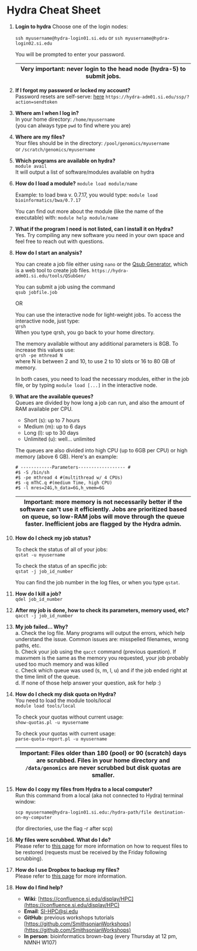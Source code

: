 # Hydra Cheat Sheet

1. **Login to hydra**
    Choose one of the login nodes:  
    
    `ssh myusername@hydra-login01.si.edu`
    or
    `ssh myusername@hydra-login02.si.edu`

    You will be prompted to enter your password. 

    | Very important: never login to the head node (hydra-5) to submit jobs. |
    | --- |

2. **If I forgot my password or locked my account?**  
    Password resets are self-serve: [here](https://hydra-adm01.si.edu/ssp/?action=sendtoken)
    `https://hydra-adm01.si.edu/ssp/?action=sendtoken`

1. **Where am I when I log in?**  
    In your home directory: `/home/myusername`  
    (you can always type `pwd` to find where you are)

1. **Where are my files?**  
    Your files should be in the directory: `/pool/genomics/myusername`  
    or `/scratch/genomics/myusername` 
1. **Which programs are available on hydra?**  
    `module avail`  
    It will output a list of software/modules available on hydra

1. **How do I load a module?**
    `module load module/name`

    Example: to load bwa v. 0.7.17, you would type:
    `module load bioinformatics/bwa/0.7.17`

    You can find out more about the module (like the name of the executable) with:
    `module help module/name`

1. **What if the program I need is not listed, can I install it on Hydra?**  
    Yes. Try compiling any new software you need in your own space and feel free to reach out with questions.

1. **How do I start an analysis?**  

    You can create a job file either using `nano` or the [Qsub Generator](https://hydra-adm01.si.edu/tools/QSubGen/), which is a web tool to create job files. `https://hydra-adm01.si.edu/tools/QSubGen/`
    
    You can submit a job using the command  
    `qsub jobfile.job`   

    OR 
    
    You can use the interactive node for light-weight jobs. To access the interactive node, just type:  
    `qrsh`  
    When you type qrsh, you go back to your home directory. 

    The memory available without any additional parameters is 8GB. To increase this values use:  
    `qrsh -pe mthread N`  
    where N is between 2 and 10, to use 2 to 10 slots or 16 to 80 GB of memory.

    In both cases, you need to load the necessary modules, either in the job file, or by typing `module load [...]` in the interactive node.

1. **What are the available queues?**  
    Queues are divided by how long a job can run, and also the amount of RAM available per CPU. 

    * Short (s): up to 7 hours
    * Medium (m): up to 6 days
    * Long (l): up to 30 days
    * Unlimited (u): well... unlimited
    
    The queues are also divided into high CPU (up to 6GB per CPU) or high memory (above 6 GB). Here's an example:  
   
    ```
    # ------------Parameters------------------ #
    #$ -S /bin/sh
    #$ -pe mthread 4 #(multithread w/ 4 CPUs)
    #$ -q mThC.q #(medium Time, high CPU)
    #$ -l mres=24G,h_data=6G,h_vmem=6G
    ```
    | Important: more memory is not necessarily better if the software can't use it efficiently. Jobs are prioritized based on queue, so low-RAM jobs will move through the queue faster. Inefficient jobs are flagged by the Hydra admin. |
    | --- |

1. **How do I check my job status?**  

    To check the status of all of your jobs:  
    `qstat -u myusername`

    To check the status of an specific job:  
    `qstat -j job_id_number`

    You can find the job number in the log files, or when you type `qstat`.

1. **How do I kill a job?**  
    `qdel job_id_number`

1. **After my job is done, how to check its parameters, memory used, etc?**  
    `qacct -j job_id_number`

1. **My job failed… Why?**  
    a. Check the log file. Many programs will output the errors, which help understand the issue. Common issues are: misspelled filenames, wrong paths, etc.  
    b. Check your job using the `qacct` command (previous question). If maxvmem is the same as the memory you requested, your job probably used too much memory and was killed   
    c. Check which queue was used (s, m, l, u) and if the job ended right at the time limit of the queue.  
    d. If none of those help answer your question, ask for help :) 

1. **How do I check my disk quota on Hydra?**  
    You need to load the module tools/local  
    `module load tools/local`

    To check your quotas without current usage:  
    `show-quotas.pl -u myusername`

    To check your quotas with current usage:  
    `parse-quota-report.pl -u myusername`

    | Important: Files older than  180 (pool) or 90 (scratch) days are scrubbed. Files in your home directory and `/data/genomics` are never scrubbed but disk quotas are smaller. |
    | --- |
    
1. **How do I copy my files from Hydra to a local computer?**  
    Run this command from a local (aka not connected to Hydra) terminal window:  
    
    `scp myusername@hydra-login01.si.edu:/hydra-path/file destination-on-my-computer`  
    
    (for directories, use the flag -r after scp)

1. **My files were scrubbed. What do I do?**  
    Please refer to [this page](https://confluence.si.edu/display/HPC/Disk+Space+and+Disk+Usage) for more information on how to request files to be restored (requests must be received by the Friday following scrubbing).

1. **How do I use Dropbox to backup my files?**  
    Please refer to [this page](https://confluence.si.edu/pages/viewpage.action?pageId=40140823#DiskSpaceandDiskUsage-HowToCopy) for more information.  

1. **How do I find help?**
    * **Wiki**: [https://confluence.si.edu/display/HPC](https://confluence.si.edu/display/HPC)
    * **Email**: SI-HPC@si.edu 
    * **GitHub**: previous workshops tutorials [https://github.com/SmithsonianWorkshops](https://github.com/SmithsonianWorkshops)
    * **In person**: bioinformatics brown-bag (every Thursday at 12 pm, NMNH W107)